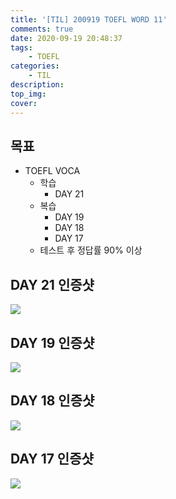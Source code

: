 ```yaml
---
title: '[TIL] 200919 TOEFL WORD 11'
comments: true
date: 2020-09-19 20:48:37
tags: 
    - TOEFL
categories: 
    - TIL
description:
top_img:
cover:
---
```

## 목표
- TOEFL VOCA 
    - 학습
        - DAY 21 
    - 복습 
        - DAY 19
        - DAY 18
        - DAY 17 
    - 테스트 후 정답률 90% 이상

## DAY 21 인증샷
![]({{site.img_path}}/2020-09-19-TIL-200919-TOEFL-WORD-11/Day21.png)

## DAY 19 인증샷
![]({{site.img_path}}/2020-09-19-TIL-200919-TOEFL-WORD-11/Day19.png)

## DAY 18 인증샷
![]({{site.img_path}}/2020-09-19-TIL-200919-TOEFL-WORD-11/Day18.png)

## DAY 17 인증샷
![]({{site.img_path}}/2020-09-19-TIL-200919-TOEFL-WORD-11/Day17.png)
